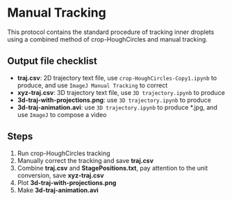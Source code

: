 # Manual Tracking

This protocol contains the standard procedure of tracking inner droplets using a combined method of crop-HoughCircles and manual tracking.

## Output file checklist

- **traj.csv**: 2D trajectory text file, use `crop-HoughCircles-Copy1.ipynb` to produce, and use `ImageJ Manual Tracking` to correct
- **xyz-traj.csv**: 3D trajectory text file, use `3D trajectory.ipynb` to produce
- **3d-traj-with-projections.png**: use `3D trajectory.ipynb` to produce
- **3d-traj-animation.avi**: use `3D trajectory.ipynb` to produce *.jpg, and use `ImageJ` to compose a video

## Steps

1. Run crop-HoughCircles tracking
2. Manually correct the tracking and save **traj.csv**
3. Combine **traj.csv** and **StagePositions.txt**, pay attention to the unit conversion, save **xyz-traj.csv**
4. Plot **3d-traj-with-projections.png**
5. Make **3d-traj-animation.avi**
